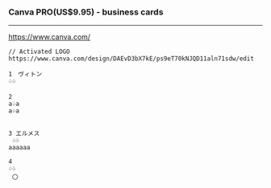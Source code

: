 ### Canva PRO(US$9.95) - business cards
---
https://www.canva.com/



```
// Activated LOGO
https://www.canva.com/design/DAEvD3bX7kE/ps9eT70kNJQD11aln71sdw/edit

1　ヴィトン
♤♧

2　　
a♤a
a♧a


3 エルメス
 ♤♧
aaaaaa

4
♤♧
 〇




```

```

```

```
```


